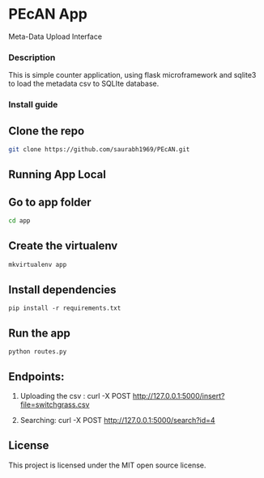 PEcAN App
======================
Meta-Data Upload Interface


### Description
This is simple counter application, using flask microframework and sqlite3 to load the metadata csv to SQLIte database.

### Install guide

## Clone the repo

```bash
git clone https://github.com/saurabh1969/PEcAN.git
```

## Running App Local

## Go to app folder

```bash
cd app
```

## Create the virtualenv
```bash
mkvirtualenv app
```

## Install dependencies
```shell
pip install -r requirements.txt
```

## Run the app
```shell
python routes.py
```

## Endpoints:

 1. Uploading the csv : curl -X POST http://127.0.0.1:5000/insert?file=switchgrass.csv 

 2. Searching:         curl -X POST http://127.0.0.1:5000/search?id=4

## License

This project is licensed under the MIT open source license.
